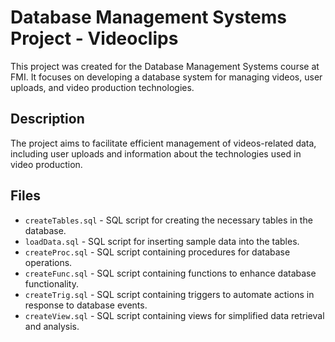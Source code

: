 # Database Management Systems Project - Videoclips

This project was created for the Database Management Systems course at FMI. It focuses on developing a database system for managing videos, user uploads, and video production technologies.

## Description

The project aims to facilitate efficient management of videos-related data, including user uploads and information about the technologies used in video production.

## Files

- `createTables.sql` - SQL script for creating the necessary tables in the database.
- `loadData.sql` - SQL script for inserting sample data into the tables.
- `createProc.sql` - SQL script containing procedures for database operations.
- `createFunc.sql` - SQL script containing functions to enhance database functionality.
- `createTrig.sql` - SQL script containing triggers to automate actions in response to database events.
- `createView.sql` - SQL script containing views for simplified data retrieval and analysis.
